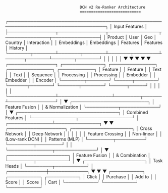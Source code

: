                                      DCN v2 Re-Ranker Architecture
                                     ===========================

┌─────────────────────────────────────────────────────────────────────────────────┐
│                              Input Features                                      │
├───────────────┬───────────────┬────────────────┬──────────────┬───────────────┤
│   Product     │    User       │     Geo        │  Country     │  Interaction   │
│  Embeddings   │  Embeddings   │   Features     │  Features    │   History     │
└───────┬───────┴───────┬───────┴───────┬────────┴──────┬───────┴───────┬───────┘
        │               │               │                │               │
        ▼               ▼               ▼                ▼               ▼
┌───────────────┐ ┌─────────────┐ ┌──────────────┐ ┌──────────────┐ ┌───────────┐
│   Feature     │ │  Feature    │ │    Text      │ │    Text      │ │ Sequence  │
│  Processing   │ │ Processing  │ │  Embedder    │ │  Embedder    │ │ Encoder   │
└───────┬───────┘ └─────┬───────┘ └──────┬───────┘ └──────┬───────┘ └─────┬─────┘
        │               │                 │                │               │
        └───────────────┴─────────────────┴────────┬──────┴───────────────┘
                                                  │
                                                  ▼
                                     ┌────────────────────────┐
                                     │   Feature Fusion       │
                                     │   & Normalization     │
                                     └──────────┬────────────┘
                                                │
                                                ▼
                               ┌────────────────────────────────┐
                               │      Combined Features         │
                               └──────────────┬─────────────────┘
                                             │
                              ┌──────────────┴──────────────┐
                              ▼                             ▼
                    ┌──────────────────┐         ┌───────────────────┐
                    │  Cross Network   │         │   Deep Network    │
                    │                  │         │                   │
                    │ Feature Crossing │         │ Non-linear       │
                    │ (Low-rank DCN)   │         │ Patterns (MLP)   │
                    └────────┬─────────┘         └────────┬────────┘
                            │                             │
                            └──────────────┬─────────────┘
                                          │
                                          ▼
                                ┌───────────────────┐
                                │  Feature Fusion   │
                                │  & Combination    │
                                └────────┬──────────┘
                                         │
                                         ▼
                                ┌───────────────────┐
                                │   Task Heads      │
                                └────────┬──────────┘
                                         │
                            ┌────────────┼────────────┐
                            ▼            ▼            ▼
                     ┌──────────┐  ┌──────────┐  ┌──────────┐
                     │  Click   │  │ Purchase │  │ Add to   │
                     │  Score   │  │  Score   │  │  Cart    │
                     └──────────┘  └──────────┘  └──────────┘
``` 